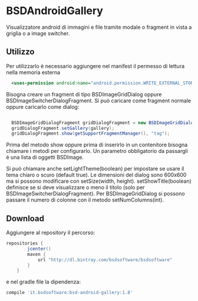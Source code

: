 # BSDAndroidGallery
Visualizzatore android di immagini e file tramite modale o fragment in vista a griglia o a image switcher.



Utilizzo
-----
Per utilizzarlo è necessario aggiungere nel manifest il permesso di lettura nella memoria esterna

```xml
  <uses-permission android:name="android.permission.WRITE_EXTERNAL_STORAGE" />
```
Bisogna creare un fragment di tipo BSDImageGridDialog oppure BSDImageSwitcherDialogFragment.
Si può caricare come fragment normale oppure caricarlo come dialog:
```java

  BSDImageGridDialogFragment gridDialogFragment = new BSDImageGridDialogFragment();
  gridDialogFragment.setGallery(gallery);
  gridDialogFragment.show(getSupportFragmentManager(), "tag");
```
Prima del metodo show oppure prima di inserirlo in un contenitore bisogna chiamare i metodi per configurarlo.
Un parametro obbligatorio da passargli è una lista di oggetti BSDImage.

Si può chiamare anche setLightTheme(boolean) per impostare se usare il tema chiaro o scuro (default true).
Le dimensioni del dialog sono 600x600 ma si possono modificare con setSize(width, height).
setShowTitle(boolean) definisce se si deve visualizzare o meno il titolo (solo per BSDImageSwitcherDialogFragment).
Per BSDImageGridDialog si possono passare il numero di colonne con il metodo setNumColumns(int).



Download
--------

Aggiungere al repository il percorso:
```groovy
repositories {
        jcenter()
        maven {
            url "http://dl.bintray.com/bsdsoftware/bsdsoftware"
        }
    }
```
e nel gradle file la dipendenza:
```groovy
compile 'it.bsdsoftware:bsd-android-gallery:1.8'
```
